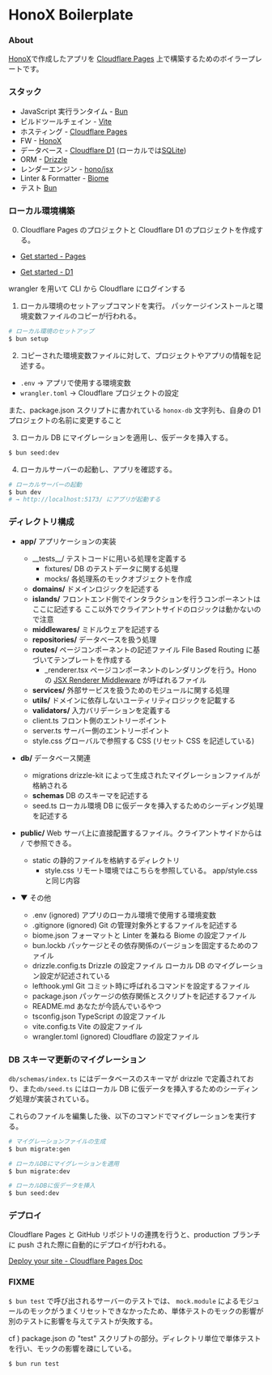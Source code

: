 # HonoX Boilerplate

### About

[HonoX](https://github.com/honojs/honox)で作成したアプリを [Cloudflare Pages](https://pages.cloudflare.com/) 上で構築するためのボイラープレートです。

### スタック

- JavaScript 実行ランタイム - [Bun](https://bun.sh/)
- ビルドツールチェイン - [Vite](https://ja.vitejs.dev/)
- ホスティング - [Cloudflare Pages](https://pages.cloudflare.com/)
- FW - [HonoX](https://github.com/honojs/honox)
- データベース - [Cloudflare D1](https://developers.cloudflare.com/d1/) (ローカルでは[SQLite](https://bun.sh/docs/api/sqlite))
- ORM - [Drizzle](https://orm.drizzle.team/)
- レンダーエンジン - [hono/jsx](https://hono.dev/guides/jsx)
- Linter & Formatter - [Biome](https://biomejs.dev/ja/)
- テスト [Bun](https://bun.sh/docs/cli/test)

### ローカル環境構築

0. Cloudflare Pages のプロジェクトと Cloudflare D1 のプロジェクトを作成する。

- [Get started - Pages](https://developers.cloudflare.com/pages/get-started/guide/)

- [Get started - D1](https://developers.cloudflare.com/d1/get-started)

wrangler を用いて CLI から Cloudflare にログインする

1. ローカル環境のセットアップコマンドを実行。
   パッケージインストールと環境変数ファイルのコピーが行われる。

```bash
# ローカル環境のセットアップ
$ bun setup
```

2. コピーされた環境変数ファイルに対して、プロジェクトやアプリの情報を記述する。

- `.env` → アプリで使用する環境変数
- `wrangler.toml` → Cloudflare プロジェクトの設定

また、package.json スクリプトに書かれている `honox-db` 文字列も、自身の D1 プロジェクトの名前に変更すること

3. ローカル DB にマイグレーションを適用し、仮データを挿入する。

```bash
$ bun seed:dev
```

4. ローカルサーバーの起動し、アプリを確認する。

```bash
# ローカルサーバーの起動
$ bun dev
# → http://localhost:5173/ にアプリが起動する
```

### ディレクトリ構成

- **app/** アプリケーションの実装

  - \_\_tests\_\_/ テストコードに用いる処理を定義する
    - fixtures/ DB のテストデータに関する処理
    - mocks/ 各処理系のモックオブジェクトを作成
  - **domains/** ドメインロジックを記述する
  - **islands/** フロントエンド側でインタラクションを行うコンポーネントはここに記述する
    ここ以外でクライアントサイドのロジックは動かないので注意
  - **middlewares/** ミドルウェアを記述する
  - **repositories/** データベースを扱う処理
  - **routes/** ページコンポーネントの記述ファイル File Based Routing に基づいてテンプレートを作成する
    - \_renderer.tsx ページコンポーネントのレンダリングを行う。Hono の [JSX Renderer Middleware](https://hono.dev/middleware/builtin/jsx-renderer) が呼ばれるファイル
  - **services/** 外部サービスを扱うためのモジュールに関する処理
  - **utils/** ドメインに依存しないユーティリティロジックを記載する
  - **validators/** 入力バリデーションを定義する
  - client.ts フロント側のエントリーポイント
  - server.ts サーバー側のエントリーポイント
  - style.css グローバルで参照する CSS (リセット CSS を記述している)

- **db/** データベース関連

  - migrations drizzle-kit によって生成されたマイグレーションファイルが格納される
  - **schemas** DB のスキーマを記述する
  - seed.ts ローカル環境 DB に仮データを挿入するためのシーディング処理を記述する

- **public/** Web サーバ上に直接配置するファイル。クライアントサイドからは `/` で参照できる。

  - static の静的ファイルを格納するディレクトリ
    - style.css リモート環境ではこちらを参照している。 app/style.css と同じ内容

- ▼ その他
  - .env (ignored) アプリのローカル環境で使用する環境変数
  - .gitignore (ignored) Git の管理対象外とするファイルを記述する
  - biome.json フォーマットと Linter を兼ねる Biome の設定ファイル
  - bun.lockb パッケージとその依存関係のバージョンを固定するためのファイル
  - drizzle.config.ts Drizzle の設定ファイル ローカル DB のマイグレーション設定が記述されている
  - lefthook.yml Git コミット時に呼ばれるコマンドを設定するファイル
  - package.json パッケージの依存関係とスクリプトを記述するファイル
  - README.md あなたが今読んでいるやつ
  - tsconfig.json TypeScript の設定ファイル
  - vite.config.ts Vite の設定ファイル
  - wrangler.toml (ignored) Cloudflare の設定ファイル

### DB スキーマ更新のマイグレーション

`db/schemas/index.ts` にはデータベースのスキーマが drizzle で定義されており、また`db/seed.ts` にはローカル DB に仮データを挿入するためのシーディング処理が実装されている。

これらのファイルを編集した後、以下のコマンドでマイグレーションを実行する。

```bash
# マイグレーションファイルの生成
$ bun migrate:gen

# ローカルDBにマイグレーションを適用
$ bun migrate:dev

# ローカルDBに仮データを挿入
$ bun seed:dev
```

### デプロイ

Cloudflare Pages と GitHub リポジトリの連携を行うと、production ブランチに push された際に自動的にデプロイが行われる。

[Deploy your site - Cloudflare Pages Doc](https://developers.cloudflare.com/pages/framework-guides/deploy-anything/)

### FIXME

`$ bun test` で呼び出されるサーバーのテストでは、 `mock.module` によるモジュールのモックがうまくリセットできなかったため、単体テストのモックの影響が別のテストに影響を与えてテストが失敗する。

cf ) package.json の "test" スクリプトの部分。ディレクトリ単位で単体テストを行い、モックの影響を疎にしている。

```
$ bun run test
```
